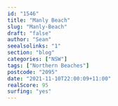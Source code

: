 ```yaml
---
id: "1546"
title: "Manly Beach"
slug: "Manly-Beach"
draft: "false"
author: "Sean"
seealsolinks: "1"
section: "blog"
categories: ["NSW"]
tags: ["Northern Beaches"]
postcode: "2095"
date: "2021-11-10T22:00:09+11:00"
realScore: 95
surfing: "yes"
---
```

